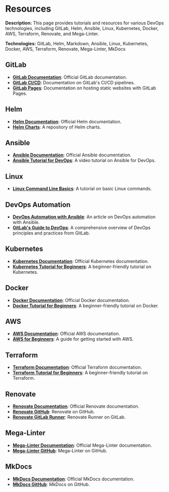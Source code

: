 # Resources

**Description:** This page provides tutorials and resources for various DevOps technologies, including GitLab, Helm, Ansible, Linux, Kubernetes, Docker, AWS, Terraform, Renovate, and Mega-Linter.

**Technologies:** GitLab, Helm, Markdown, Ansible, Linux, Kubernetes, Docker, AWS, Terraform, Renovate, Mega-Linter, MkDocs

## GitLab

* **[GitLab Documentation](https://docs.gitlab.com/ee/)**: Official GitLab documentation.
* **[GitLab CI/CD](https://docs.gitlab.com/ee/ci/)**: Documentation on GitLab's CI/CD pipelines.
* **[GitLab Pages](https://docs.gitlab.com/ee/user/project/pages/)**: Documentation on hosting static websites with GitLab Pages.

## Helm

* **[Helm Documentation](https://helm.sh/docs/)**: Official Helm documentation.
* **[Helm Charts](https://artifacthub.io/)**: A repository of Helm charts.

## Ansible

* **[Ansible Documentation](https://docs.ansible.com/)**: Official Ansible documentation.
* **[Ansible Tutorial for DevOps](https://www.youtube.com/watch?v=5hycyr-8EKs)**: A video tutorial on Ansible for DevOps.

## Linux

* **[Linux Command Line Basics](https://ubuntu.com/tutorials/command-line-for-beginners#1-overview)**: A tutorial on basic Linux commands.

## DevOps Automation

* **[DevOps Automation with Ansible](https://www.redhat.com/en/topics/automation/what-is-devops-automation)**: An article on DevOps automation with Ansible.
* **[GitLab's Guide to DevOps](https://about.gitlab.com/topics/devops/)**: A comprehensive overview of DevOps principles and practices from GitLab.

## Kubernetes

* **[Kubernetes Documentation](https://kubernetes.io/docs/home/)**: Official Kubernetes documentation.
* **[Kubernetes Tutorial for Beginners](https://kubernetes.io/docs/tutorials/kubernetes-basics/)**: A beginner-friendly tutorial on Kubernetes.

## Docker

* **[Docker Documentation](https://docs.docker.com/)**: Official Docker documentation.
* **[Docker Tutorial for Beginners](https://www.docker.com/get-started/)**: A beginner-friendly tutorial on Docker.

## AWS

* **[AWS Documentation](https://aws.amazon.com/documentation/)**: Official AWS documentation.
* **[AWS for Beginners](https://aws.amazon.com/getting-started/)**: A guide for getting started with AWS.

## Terraform

* **[Terraform Documentation](https://www.terraform.io/docs/)**: Official Terraform documentation.
* **[Terraform Tutorial for Beginners](https://learn.hashicorp.com/terraform)**: A beginner-friendly tutorial on Terraform.

## Renovate

* **[Renovate Documentation](https://docs.renovatebot.com/)**: Official Renovate documentation.
* **[Renovate GitHub](https://github.com/renovatebot/renovate)**: Renovate on GitHub.
* **[Renovate GitLab Runner](https://gitlab.com/renovate-bot/renovate-runner)**: Renovate Runner on GitLab.

## Mega-Linter

* **[Mega-Linter Documentation](https://nvuillam.github.io/mega-linter/)**: Official Mega-Linter documentation.
* **[Mega-Linter GitHub](https://github.com/oxsecurity/megalinter)**: Mega-Linter on GitHub.

## MkDocs

* **[MkDocs Documentation](https://www.mkdocs.org/)**: Official MkDocs documentation.
* **[MkDocs GitHub](https://github.com/mkdocs/mkdocs)**: MkDocs on GitHub.
